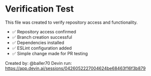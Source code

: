 # Verification Test

This file was created to verify repository access and functionality.

- ✅ Repository access confirmed
- ✅ Branch creation successful
- ✅ Dependencies installed
- ✅ ESLint configuration added
- ✅ Simple change made for PR testing

Created by: @baller70
Devin run: https://app.devin.ai/sessions/0426052227004624be68463f16f3b879
